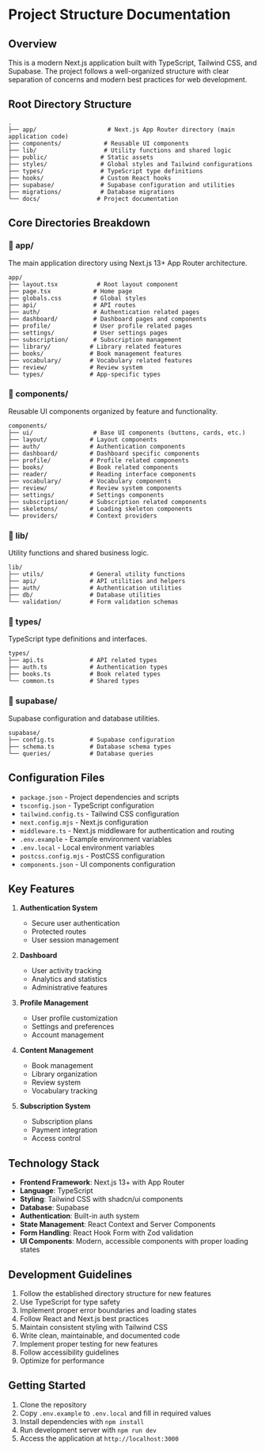 # Project Structure Documentation

## Overview
This is a modern Next.js application built with TypeScript, Tailwind CSS, and Supabase. The project follows a well-organized structure with clear separation of concerns and modern best practices for web development.

## Root Directory Structure

```
.
├── app/                    # Next.js App Router directory (main application code)
├── components/            # Reusable UI components
├── lib/                   # Utility functions and shared logic
├── public/               # Static assets
├── styles/               # Global styles and Tailwind configurations
├── types/                # TypeScript type definitions
├── hooks/                # Custom React hooks
├── supabase/             # Supabase configuration and utilities
├── migrations/           # Database migrations
└── docs/                # Project documentation
```

## Core Directories Breakdown

### 📁 app/
The main application directory using Next.js 13+ App Router architecture.

```
app/
├── layout.tsx           # Root layout component
├── page.tsx            # Home page
├── globals.css         # Global styles
├── api/                # API routes
├── auth/               # Authentication related pages
├── dashboard/          # Dashboard pages and components
├── profile/            # User profile related pages
├── settings/           # User settings pages
├── subscription/       # Subscription management
├── library/           # Library related features
├── books/             # Book management features
├── vocabulary/        # Vocabulary related features
├── review/            # Review system
└── types/             # App-specific types
```

### 📁 components/
Reusable UI components organized by feature and functionality.

```
components/
├── ui/                 # Base UI components (buttons, cards, etc.)
├── layout/            # Layout components
├── auth/              # Authentication components
├── dashboard/         # Dashboard specific components
├── profile/           # Profile related components
├── books/             # Book related components
├── reader/            # Reading interface components
├── vocabulary/        # Vocabulary components
├── review/            # Review system components
├── settings/          # Settings components
├── subscription/      # Subscription related components
├── skeletons/         # Loading skeleton components
└── providers/         # Context providers
```

### 📁 lib/
Utility functions and shared business logic.

```
lib/
├── utils/             # General utility functions
├── api/               # API utilities and helpers
├── auth/              # Authentication utilities
├── db/                # Database utilities
└── validation/        # Form validation schemas
```

### 📁 types/
TypeScript type definitions and interfaces.

```
types/
├── api.ts             # API related types
├── auth.ts            # Authentication types
├── books.ts           # Book related types
└── common.ts          # Shared types
```

### 📁 supabase/
Supabase configuration and database utilities.

```
supabase/
├── config.ts          # Supabase configuration
├── schema.ts          # Database schema types
└── queries/           # Database queries
```

## Configuration Files

- `package.json` - Project dependencies and scripts
- `tsconfig.json` - TypeScript configuration
- `tailwind.config.ts` - Tailwind CSS configuration
- `next.config.mjs` - Next.js configuration
- `middleware.ts` - Next.js middleware for authentication and routing
- `.env.example` - Example environment variables
- `.env.local` - Local environment variables
- `postcss.config.mjs` - PostCSS configuration
- `components.json` - UI components configuration

## Key Features

1. **Authentication System**
   - Secure user authentication
   - Protected routes
   - User session management

2. **Dashboard**
   - User activity tracking
   - Analytics and statistics
   - Administrative features

3. **Profile Management**
   - User profile customization
   - Settings and preferences
   - Account management

4. **Content Management**
   - Book management
   - Library organization
   - Review system
   - Vocabulary tracking

5. **Subscription System**
   - Subscription plans
   - Payment integration
   - Access control

## Technology Stack

- **Frontend Framework**: Next.js 13+ with App Router
- **Language**: TypeScript
- **Styling**: Tailwind CSS with shadcn/ui components
- **Database**: Supabase
- **Authentication**: Built-in auth system
- **State Management**: React Context and Server Components
- **Form Handling**: React Hook Form with Zod validation
- **UI Components**: Modern, accessible components with proper loading states

## Development Guidelines

1. Follow the established directory structure for new features
2. Use TypeScript for type safety
3. Implement proper error boundaries and loading states
4. Follow React and Next.js best practices
5. Maintain consistent styling with Tailwind CSS
6. Write clean, maintainable, and documented code
7. Implement proper testing for new features
8. Follow accessibility guidelines
9. Optimize for performance

## Getting Started

1. Clone the repository
2. Copy `.env.example` to `.env.local` and fill in required values
3. Install dependencies with `npm install`
4. Run development server with `npm run dev`
5. Access the application at `http://localhost:3000` 